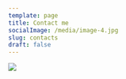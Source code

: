 ```yaml
---
template: page
title: Contact me
socialImage: /media/image-4.jpg
slug: contacts
draft: false
---
```

![](/media/banner_contact.jpg)